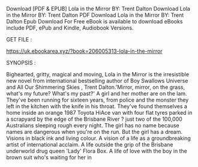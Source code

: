 Download [PDF & EPUB] Lola in the Mirror BY: Trent Dalton Download Lola in the Mirror BY: Trent Dalton PDF Download Lola in the Mirror BY: Trent Dalton Epub Download For Free eBook is available to download eBooks include PDF, ePub and Kindle, Audiobook Versions.

GET FILE :

https://uk.ebookarea.xyz/?book=206005313-lola-in-the-mirror

SYNOPSIS : 

Bighearted, gritty, magical and moving, Lola in the Mirror is the irresistible new novel from international bestselling author of Boy Swallows Universe and All Our Shimmering Skies , Trent Dalton.'Mirror, mirror, on the grass, what's my future? What's my past?' A girl and her mother are on the lam. They've been running for sixteen years, from police and the monster they left in the kitchen with the knife in his throat. They've found themselves a home inside an orange 1987 Toyota HiAce van with four flat tyres parked in a scrapyard by the edge of the Brisbane River ? just two of the 100,000 Australians sleeping rough every night. The girl has no name because names are dangerous when you're on the run. But the girl has a dream. Visions in black ink and living colour. A vision of a life as a groundbreaking artist of international acclaim. A life outside the grip of the Brisbane underworld drug queen 'Lady' Flora Box. A life of love with the boy in the brown suit who's waiting for her in 
